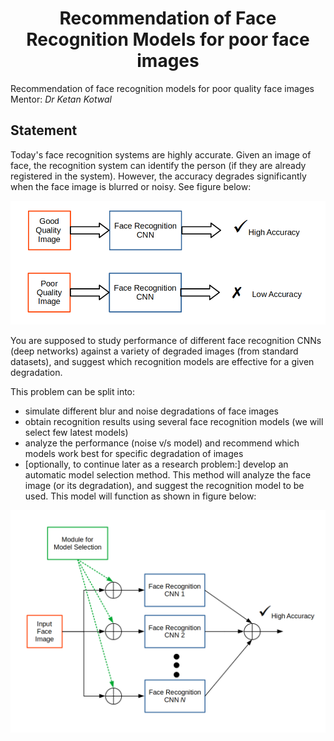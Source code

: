 <h1 align="center"> Recommendation of Face Recognition Models for poor face images</h1>

Recommendation of face recognition models for poor quality face images  
Mentor: *Dr Ketan Kotwal*

## Statement

Today's face recognition systems are highly accurate. Given an image of face, 
the recognition system can identify the person (if they are already registered in the system). 
However, the accuracy degrades significantly when the face image is blurred or noisy. 
See figure below:

![image-1](./images/mp1_1.png)

You are supposed to study performance of different face recognition CNNs (deep networks) against 
a variety of degraded images (from standard datasets), and suggest which recognition models 
are effective for a given degradation.

This problem can be split into:

- simulate different blur and noise degradations of face images
- obtain recognition results using several face recognition models (we will select few latest models)
- analyze the performance (noise v/s model) and recommend which models work best for specific degradation of images
- [optionally, to continue later as a research problem:] develop an automatic model selection method. 
This method will analyze the face image (or its degradation), and suggest the recognition model to be used. 
This model will function as shown in figure below:

![image-2](./images/mp1_2.png)
